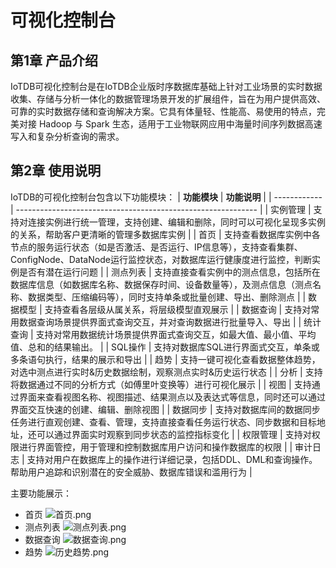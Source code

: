 # 可视化控制台
## 第1章 产品介绍
IoTDB可视化控制台是在IoTDB企业版时序数据库基础上针对工业场景的实时数据收集、存储与分析一体化的数据管理场景开发的扩展组件，旨在为用户提供高效、可靠的实时数据存储和查询解决方案。它具有体量轻、性能高、易使用的特点，完美对接 Hadoop 与 Spark 生态，适用于工业物联网应用中海量时间序列数据高速写入和复杂分析查询的需求。

## 第2章 使用说明
IoTDB的可视化控制台包含以下功能模块：
| **功能模块** | **功能说明**                                             |
| ------------ | ------------------------------------------------------------ |
| 实例管理     | 支持对连接实例进行统一管理，支持创建、编辑和删除，同时可以可视化呈现多实例的关系，帮助客户更清晰的管理多数据库实例 |
| 首页         | 支持查看数据库实例中各节点的服务运行状态（如是否激活、是否运行、IP信息等），支持查看集群、ConfigNode、DataNode运行监控状态，对数据库运行健康度进行监控，判断实例是否有潜在运行问题 |
| 测点列表     | 支持直接查看实例中的测点信息，包括所在数据库信息（如数据库名称、数据保存时间、设备数量等），及测点信息（测点名称、数据类型、压缩编码等），同时支持单条或批量创建、导出、删除测点 |
| 数据模型     | 支持查看各层级从属关系，将层级模型直观展示                   |
| 数据查询     | 支持对常用数据查询场景提供界面式查询交互，并对查询数据进行批量导入、导出 |
| 统计查询     | 支持对常用数据统计场景提供界面式查询交互，如最大值、最小值、平均值、总和的结果输出。 |
| SQL操作      | 支持对数据库SQL进行界面式交互，单条或多条语句执行，结果的展示和导出 |
| 趋势         | 支持一键可视化查看数据整体趋势，对选中测点进行实时&历史数据绘制，观察测点实时&历史运行状态 |
| 分析         | 支持将数据通过不同的分析方式（如傅里叶变换等）进行可视化展示 |
| 视图         | 支持通过界面来查看视图名称、视图描述、结果测点以及表达式等信息，同时还可以通过界面交互快速的创建、编辑、删除视图 |
| 数据同步     | 支持对数据库间的数据同步任务进行直观创建、查看、管理，支持直接查看任务运行状态、同步数据和目标地址，还可以通过界面实时观察到同步状态的监控指标变化 |
| 权限管理     | 支持对权限进行界面管控，用于管理和控制数据库用户访问和操作数据库的权限 |
| 审计日志     | 支持对用户在数据库上的操作进行详细记录，包括DDL、DML和查询操作。帮助用户追踪和识别潜在的安全威胁、数据库错误和滥用行为 |

主要功能展示：
* 首页
![首页.png](https://alioss.timecho.com/docs/img/%E9%A6%96%E9%A1%B5.png)
* 测点列表
![测点列表.png](https://alioss.timecho.com/docs/img/workbench-1.png)
* 数据查询
![数据查询.png](https://alioss.timecho.com/docs/img/%E6%95%B0%E6%8D%AE%E6%9F%A5%E8%AF%A2.png)
* 趋势
![历史趋势.png](https://alioss.timecho.com/docs/img/%E5%8E%86%E5%8F%B2%E8%B6%8B%E5%8A%BF.png)